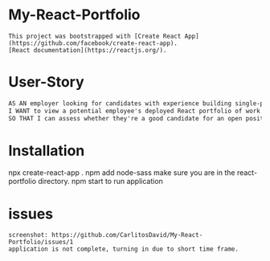 # My-React-Portfolio

    This project was bootstrapped with [Create React App](https://github.com/facebook/create-react-app).
    [React documentation](https://reactjs.org/).

# User-Story

```md
AS AN employer looking for candidates with experience building single-page applications
I WANT to view a potential employee's deployed React portfolio of work samples
SO THAT I can assess whether they're a good candidate for an open position
```

# Installation

npx create-react-app .
npm add node-sass
make sure you are in the react-portfolio directory.
npm start to run application

# issues

    screenshot: https://github.com/CarlitosDavid/My-React-Portfolio/issues/1
    application is not complete, turning in due to short time frame.
